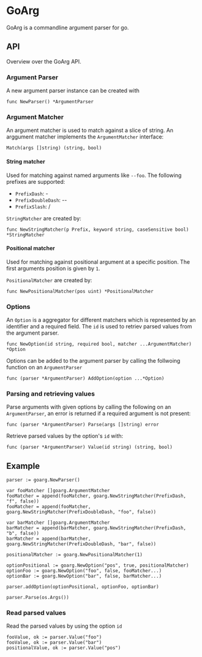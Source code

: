 # GoArg
GoArg is a commandline argument parser for go.

## API
Overview over the GoArg API.

### Argument Parser
A new argument parser instance can be created with
```
func NewParser() *ArgumentParser
```

### Argument Matcher
An argument matcher is used to match against a slice of string. An arggument matcher implements the `ArgumentMatcher` interface:
```
Match(args []string) (string, bool)
```

#### String matcher
Used for matching against named arguments like `--foo`. The following prefixes are supported:
- `PrefixDash`: -
- `PrefixDoubleDash`: --
- `PrefixSlash`: /


`StringMatcher` are created by:
```
func NewStringMatcher(p Prefix, keyword string, caseSensitive bool) *StringMatcher
``` 

#### Positional matcher
Used for matching against positional argument at a specific position. The first arguments position is given by `1`.

`PositionalMatcher` are created by:
```
func NewPositionalMatcher(pos uint) *PositionalMatcher 
```

### Options
An `Option` is a aggregator for different matchers which is represented by an identifier and a required field. The `id` is used to retriev parsed values from the argument parser.
```
func NewOption(id string, required bool, matcher ...ArgumentMatcher) *Option
```
Options can be added to the argument parser by calling the follwoing function on an `ArgumentParser`
```
func (parser *ArgumentParser) AddOption(option ...*Option)
```

### Parsing and retrieving values
Parse arguments with given options by calling the following on an `ArgumentParser`, an error is returned if a required argument is not present:
```
func (parser *ArgumentParser) Parse(args []string) error
```

Retrieve parsed values by the option's `id` with:
```
func (parser *ArgumentParser) Value(id string) (string, bool) 
```


## Example
```
parser := goarg.NewParser()

var fooMatcher []goarg.ArgumentMatcher
fooMatcher = append(fooMatcher, goarg.NewStringMatcher(PrefixDash, "f", false))
fooMatcher = append(fooMatcher, goarg.NewStringMatcher(PrefixDoubleDash, "foo", false))

var barMatcher []goarg.ArgumentMatcher
barMatcher = append(barMatcher, goarg.NewStringMatcher(PrefixDash, "b", false))
barMatcher = append(barMatcher, goarg.NewStringMatcher(PrefixDoubleDash, "bar", false))

positionalMatcher := goarg.NewPositionalMatcher(1)

optionPositional := goarg.NewOption("pos", true, positionalMatcher)
optionFoo := goarg.NewOption("foo", false, fooMatcher...)
optionBar := goarg.NewOption("bar", false, barMatcher...)

parser.addOption(optionPositional, optionFoo, optionBar)

parser.Parse(os.Args())
```

### Read parsed values
Read the parsed values by using the option `id`
```
fooValue, ok := parser.Value("foo")
fooValue, ok := parser.Value("bar")
positionalValue, ok := parser.Value("pos")
```
